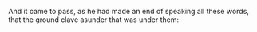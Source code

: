 And it came to pass, as he had made an end of speaking all these words, that the ground clave asunder that was under them:
